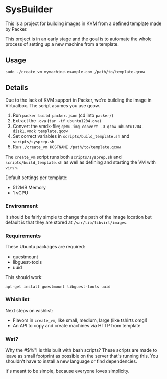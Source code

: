 # SysBuilder

This is a project for building images in KVM from a defined template made by
Packer.

This project is in an early stage and the goal is to automate the whole process
of setting up a new machine from a template.

## Usage

    sudo ./create_vm mymachine.example.com /path/to/template.qcow

## Details

Due to the lack of KVM support in Packer, we're building the image in
Virtualbox. The script asumes you use qcow.

1. Run `packer build packer.json` (cd into `packer/`)
2. Extract the `.ova` (`tar -tf ubuntu1204.ova`)
3. Convert the vmdk-file; `qemu-img convert -O qcow ubuntu1204-disk1.vmdk template.qcow`
4. Set correct variables in `scripts/build_template.sh` and `scripts/sysprep.sh`
5. Run `./create_vm HOSTNAME /path/to/template.qcow`

The `create_vm` script runs both `scripts/sysprep.sh` and `scripts/build_template.sh` as
well as defining and starting the VM with `virsh`.

Default settings per template:

* 512MB Memory
* 1 vCPU

### Environment

It should be fairly simple to change the path of the image location but default
is that they are stored at `/var/lib/libvirt/images`.

### Requirements

These Ubuntu packages are required:

* guestmount
* libguest-tools
* uuid

This should work:

    apt-get install guestmount libguest-tools uuid

### Whishlist

Next steps on wishlist:
* Flavors in `create_vm`, like small, medium, large (like tshirts omg!)
* An API to copy and create machines via HTTP from template

### Wat?

Why the #$%"! is this built with bash scripts? These scripts are made to leave
as small footprint as possible on the server that's running this. You shouldn't
have to install a new language or find dependencies.

It's meant to be simple, because everyone loves simplicity.
